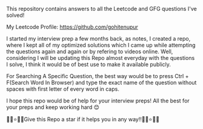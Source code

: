 This repository contains answers to all the Leetcode and GFG questions I've solved!

My Leetcode Profile: https://github.com/gohitenupur

I started my interview prep a few months back, as notes, I created a repo, where I kept all of my optimized solutions which I came up while attempting the questions again and again or by refering to videos online. Well, considering I will be updating this Repo almost everyday with the questions I solve, I think it would be of best use to make it available publicly.

For Searching A Specific Question, the best way would be to press Ctrl + F(Search Word In Browser) and type the exact name of the question without spaces with first letter of every word in caps.

I hope this repo would be of help for your interview preps! All the best for your preps and keep working hard 😊

🌠💫⭐🌃🌟Give this Repo a star if it helps you in any way!!🌟🌃⭐💫🌠
